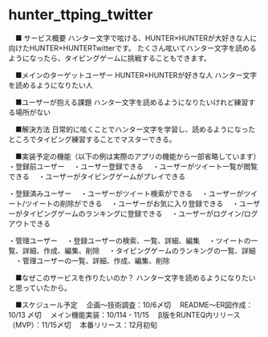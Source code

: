 # hunter_ttping_twitter

　■ サービス概要
ハンター文字で呟ける、HUNTER×HUNTERが大好きな人に向けたHUNTER×HUNTERTwitterです。
たくさん呟いてハンター文字を読めるようになったら、タイピングゲームに挑戦することもできます。

　■メインのターゲットユーザー
HUNTER×HUNTERが好きな人
ハンター文字を読めるようになりたい人

　■ユーザーが抱える課題
ハンター文字を読めるようになりたいけれど練習する場所がない

　■解決方法
日常的に呟くことでハンター文字を学習し、読めるようになったところでタイピング練習することでマスターできる。

　■実装予定の機能（以下の例は実際のアプリの機能から一部省略しています）
・登録前ユーザー
　・ユーザー登録できる
　・ユーザーがツイート一覧が閲覧できる
　・ユーザーがタイピングゲームがプレイできる

・登録済みユーザー
　・ユーザーがツイート検索ができる
　・ユーザーがツイート/ツイートの削除ができる
　・ユーザーがお気に入り登録できる
　・ユーザーがタイピングゲームのランキングに登録できる
　・ユーザーがログイン/ログアウトできる


・管理ユーザー
　・登録ユーザーの検索、一覧、詳細、編集
　・ツイートの一覧、詳細、作成、編集、削除
　・タイピングゲームのランキングの一覧、詳細
　・管理ユーザーの一覧、詳細、作成、編集、削除

　■なぜこのサービスを作りたいのか？
ハンター文字を読めるようになりたいと思っていたから。

　■スケジュール予定
　企画〜技術調査：10/6〆切
　README〜ER図作成：10/13 〆切
　メイン機能実装：10/114 - 11/15
　β版をRUNTEQ内リリース（MVP）：11/15〆切
　本番リリース：12月初旬
